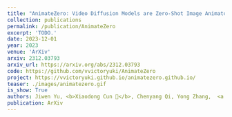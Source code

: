 ```yaml
---
title: "AnimateZero: Video Diffusion Models are Zero-Shot Image Animators"
collection: publications
permalink: /publication/AnimateZero
excerpt: 'TODO.'
date: 2023-12-01
year: 2023
venue: 'ArXiv'
arxiv: 2312.03793
arxiv_url: https://arxiv.org/abs/2312.03793
code: https://github.com/vvictoryuki/AnimateZero
project: https://vvictoryuki.github.io/animatezero.github.io/
teaser: ./images/animatezero.gif
is_show: True
authors: Jiwen Yu, <b>Xiaodong Cun 📮</b>, Chenyang Qi, Yong Zhang,  <a href='https://xinntao.github.io/'>Xintao Wang</a>, Ying Shan, Jian Zhang
publication: ArXiv
---
```


<!-- This paper is about the number 3. The number 4 is left for future work. -->

<!-- [Download paper here](http://academicpages.github.io/files/paper3.pdf) -->
